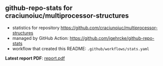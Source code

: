 ## github-repo-stats for craciunoiuc/multiprocessor-structures

- statistics for repository https://github.com/craciunoiuc/multiprocessor-structures
- managed by GitHub Action: https://github.com/jgehrcke/github-repo-stats
- workflow that created this README: `.github/workflows/stats.yaml`

**Latest report PDF**: [report.pdf](https://github.com/craciunoiuc/acs-homework-index/raw/repo_stats/craciunoiuc/multiprocessor-structures/latest-report/report.pdf)

